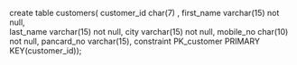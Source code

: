 create table customers(
customer_id char(7) , 
first_name varchar(15) not null,  
last_name varchar(15) not null,
city varchar(15) not null,
mobile_no char(10) not null,
pancard_no varchar(15),
constraint PK_customer PRIMARY KEY(customer_id));
